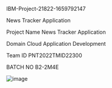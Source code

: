 
IBM-Project-21822-1659792147

News Tracker Application

Project Name	News Tracker Application

Domain	Cloud Application Development

Team ID	PNT2022TMID22300

BATCH NO	B2-2M4E




















![image](https://user-images.githubusercontent.com/113963062/202850322-d6520bdb-fd0d-43d4-b332-86e149c3b8a6.png)

